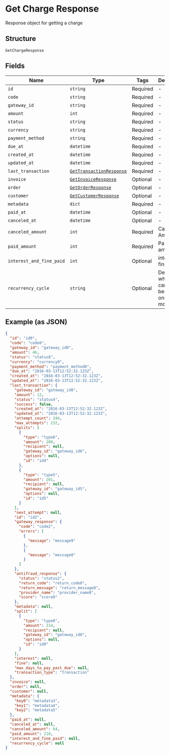 
# Get Charge Response

Response object for getting a charge

## Structure

`GetChargeResponse`

## Fields

| Name | Type | Tags | Description |
|  --- | --- | --- | --- |
| `id` | `string` | Required | - |
| `code` | `string` | Required | - |
| `gateway_id` | `string` | Required | - |
| `amount` | `int` | Required | - |
| `status` | `string` | Required | - |
| `currency` | `string` | Required | - |
| `payment_method` | `string` | Required | - |
| `due_at` | `datetime` | Required | - |
| `created_at` | `datetime` | Required | - |
| `updated_at` | `datetime` | Required | - |
| `last_transaction` | [`GetTransactionResponse`](../../doc/models/get-transaction-response.md) | Required | - |
| `invoice` | [`GetInvoiceResponse`](../../doc/models/get-invoice-response.md) | Optional | - |
| `order` | [`GetOrderResponse`](../../doc/models/get-order-response.md) | Optional | - |
| `customer` | [`GetCustomerResponse`](../../doc/models/get-customer-response.md) | Optional | - |
| `metadata` | `dict` | Required | - |
| `paid_at` | `datetime` | Optional | - |
| `canceled_at` | `datetime` | Optional | - |
| `canceled_amount` | `int` | Required | Canceled Amount |
| `paid_amount` | `int` | Required | Paid amount |
| `interest_and_fine_paid` | `int` | Optional | interest and fine paid |
| `recurrency_cycle` | `string` | Optional | Defines whether the card has been used one or more times. |

## Example (as JSON)

```json
{
  "id": "id0",
  "code": "code8",
  "gateway_id": "gateway_id0",
  "amount": 46,
  "status": "status8",
  "currency": "currency0",
  "payment_method": "payment_method0",
  "due_at": "2016-03-13T12:52:32.123Z",
  "created_at": "2016-03-13T12:52:32.123Z",
  "updated_at": "2016-03-13T12:52:32.123Z",
  "last_transaction": {
    "gateway_id": "gateway_id8",
    "amount": 12,
    "status": "status4",
    "success": false,
    "created_at": "2016-03-13T12:52:32.123Z",
    "updated_at": "2016-03-13T12:52:32.123Z",
    "attempt_count": 244,
    "max_attempts": 232,
    "splits": [
      {
        "type": "type6",
        "amount": 200,
        "recipient": null,
        "gateway_id": "gateway_id6",
        "options": null,
        "id": "id4"
      },
      {
        "type": "type5",
        "amount": 201,
        "recipient": null,
        "gateway_id": "gateway_id5",
        "options": null,
        "id": "id5"
      }
    ],
    "next_attempt": null,
    "id": "id2",
    "gateway_response": {
      "code": "code2",
      "errors": [
        {
          "message": "message9"
        },
        {
          "message": "message0"
        }
      ]
    },
    "antifraud_response": {
      "status": "status2",
      "return_code": "return_code0",
      "return_message": "return_message8",
      "provider_name": "provider_name8",
      "score": "score0"
    },
    "metadata": null,
    "split": [
      {
        "type": "type0",
        "amount": 214,
        "recipient": null,
        "gateway_id": "gateway_id0",
        "options": null,
        "id": "id0"
      }
    ],
    "interest": null,
    "fine": null,
    "max_days_to_pay_past_due": null,
    "transaction_type": "transaction"
  },
  "invoice": null,
  "order": null,
  "customer": null,
  "metadata": {
    "key0": "metadata3",
    "key1": "metadata4",
    "key2": "metadata5"
  },
  "paid_at": null,
  "canceled_at": null,
  "canceled_amount": 64,
  "paid_amount": 210,
  "interest_and_fine_paid": null,
  "recurrency_cycle": null
}
```

